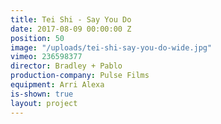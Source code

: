 ```yaml
---
title: Tei Shi - Say You Do
date: 2017-08-09 00:00:00 Z
position: 50
image: "/uploads/tei-shi-say-you-do-wide.jpg"
vimeo: 236598377
director: Bradley + Pablo
production-company: Pulse Films
equipment: Arri Alexa
is-shown: true
layout: project
---
```


